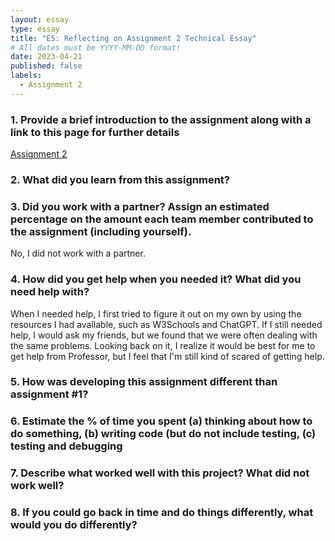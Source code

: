 ```yaml
---
layout: essay
type: essay
title: "E5: Reflecting on Assignment 2 Technical Essay"
# All dates must be YYYY-MM-DD format!
date: 2023-04-21
published: false
labels:
  - Assignment 2
---
```


### 1. Provide a brief introduction to the assignment along with a link to this page for further details

[Assignment 2](https://dport96.github.io/ITM352/morea/150.Assignment2/experience-Assignment2.html) 

### 2. What did you learn from this assignment?



### 3. Did you work with a partner? Assign an estimated percentage on the amount each team member contributed to the assignment (including yourself).

No, I did not work with a partner. 

### 4. How did you get help when you needed it? What did you need help with?

When I needed help, I first tried to figure it out on my own by using the resources I had available, such as W3Schools and ChatGPT. If I still needed help, I would ask my friends, but we found that we were often dealing with the same problems. Looking back on it, I realize it would be best for me to get help from Professor, but I feel that I'm still kind of scared of getting help. 

### 5. How was developing this assignment different than assignment #1?


### 6. Estimate the % of time you spent (a) thinking about how to do something, (b) writing code (but do not include testing, (c) testing and debugging


### 7. Describe what worked well with this project? What did not work well?


### 8. If you could go back in time and do things differently, what would you do differently?

